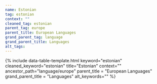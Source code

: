 ```yaml
---
name: Estonian
tag: estonian
context: ""
cleaned_tag: estonian
parent_tag: europe
parent_title: European Languages
grand_parent_tag: language
grand_parent_title: Languages
alt_tags: 
---
```


{% include data-table-template.html 
  keyword="estonian" 
  cleaned_keyword="estonian" 
  title="Estonian"
  context=""
  ancestor_path="language/europe" 
  parent_title = "European Languages"
  grand_parent_title = "Languages"
  alt_keywords=""
%}

